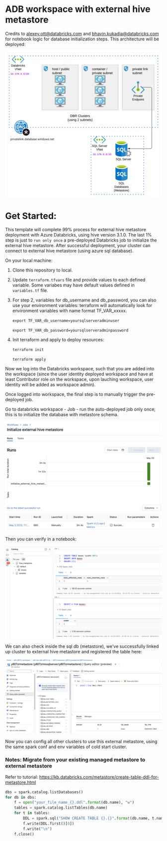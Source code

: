 # ADB workspace with external hive metastore

Credits to alexey.ott@databricks.com and bhavin.kukadia@databricks.com for notebook logic for database initialization steps.
This architecture will be deployed:

![alt text](https://raw.githubusercontent.com/databricks/terraform-databricks-examples/main/examples/adb-external-hive-metastore/images/adb-external-hive-metastore.png?raw=true)

# Get Started:
This template will complete 99% process for external hive metastore deployment with Azure Databricks, using hive version 3.1.0. The last 1% step is just to `run only once` a pre-deployed Databricks job to initialize the external hive metastore. After successful deployment, your cluster can connect to external hive metastore (using azure sql database). 

On your local machine:

1. Clone this repository to local.
2. Update `terraform.tfvars` file and provide values to each defined variable. Some variabes may have default values defined in `variables.tf` file. 
3. For step 2, variables for db_username and db_password, you can also use your environment variables: terraform will automatically look for environment variables with name format TF_VAR_xxxxx.

    `export TF_VAR_db_username=yoursqlserveradminuser`

    `export TF_VAR_db_password=yoursqlserveradminpassword`
4. Init terraform and apply to deploy resources:
    
    `terraform init`
    
    `terraform apply`

Now we log into the Databricks workspace, such that you are added into the workspace (since the user identity deployed workspace and have at least Contributor role on the workspace, upon lauching workspace, user identity will be added as workspace admin).

Once logged into workspace, the final step is to manually trigger the pre-deployed job. 

Go to databricks workspace - Job - run the auto-deployed job only once; this is to initialize the database with metastore schema.

![alt text](https://raw.githubusercontent.com/databricks/terraform-databricks-examples/main/examples/adb-external-hive-metastore/images/manual-last-step.png?raw=true)

Then you can verify in a notebook:

![alt text](https://raw.githubusercontent.com/databricks/terraform-databricks-examples/main/examples/adb-external-hive-metastore/images/test-metastore.png?raw=true)

We can also check inside the sql db (metastore), we've successfully linked up cluster to external hive metastore and registered the table here:

![alt text](https://raw.githubusercontent.com/databricks/terraform-databricks-examples/main/examples/adb-external-hive-metastore/images/metastore-content.png?raw=true)

Now you can config all other clusters to use this external metastore, using the same spark conf and env variables of cold start cluster.


### Notes: Migrate from your existing managed metastore to external metastore

Refer to tutorial: https://kb.databricks.com/metastore/create-table-ddl-for-metastore.html

```python
dbs = spark.catalog.listDatabases()
for db in dbs:
    f = open("your_file_name_{}.ddl".format(db.name), "w")
    tables = spark.catalog.listTables(db.name)
    for t in tables:
        DDL = spark.sql("SHOW CREATE TABLE {}.{}".format(db.name, t.name))
        f.write(DDL.first()[0])
        f.write("\n")
    f.close()
```